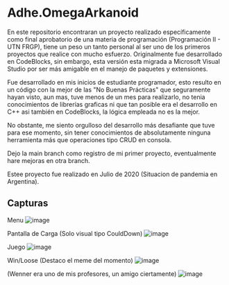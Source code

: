 # Adhe.OmegaArkanoid

En este repositorio encontraran un proyecto realizado específicamente como final aprobatorio de una materia de programación (Programación II - UTN FRGP), tiene un peso un tanto personal al ser uno de los primeros proyectos que realice con mucho esfuerzo.
Originalmente fue desarrollado en CodeBlocks, sin embargo, esta versión esta migrada a Microsoft Visual Studio por ser más amigable en el manejo de paquetes y extensiones.

Fue desarrollado en mis inicios de estudiante programador, esto resulto en un código con la mejor de las "No Buenas Prácticas" que seguramente hayan visto, aun mas, tuve menos de un mes para realizarlo, no tenia conocimientos de librerías graficas ni que tan posible era el desarrollo en C++ asi también en CodeBlocks, la lógica empleada no es la mejor.

No obstante, me siento orgulloso del desarrollo más desafiante que tuve para ese momento, sin tener conocimientos de absolutamente ninguna herramienta más que operaciones tipo CRUD en consola.

Dejo la main branch como registro de mi primer proyecto, eventualmente hare mejoras en otra branch.

Estee proyecto fue realizado en Julio de 2020 (Situacion de pandemia en Argentina).


## Capturas

Menu
![image](https://github.com/Adhe-Enne/Adhe.OmegaArkanoid/assets/82910786/19d3bd24-6466-436d-9d5e-eb66ded28b56)

Pantalla de Carga (Solo visual tipo CouldDown)
![image](https://github.com/Adhe-Enne/Adhe.OmegaArkanoid/assets/82910786/a9d0d6f5-e528-4869-86b8-aa4081bde3a9)

Juego
![image](https://github.com/Adhe-Enne/Adhe.OmegaArkanoid/assets/82910786/be800972-c83d-4c02-b41a-86534ea412ef)

Win/Loose (Destaco el meme del momento)
![image](https://github.com/Adhe-Enne/Adhe.OmegaArkanoid/assets/82910786/ee65a132-532a-4ad8-89bb-bbd053e5b72b)

(Wenner era uno de mis profesores, un amigo ciertamente)
![image](https://github.com/Adhe-Enne/Adhe.OmegaArkanoid/assets/82910786/3b723ae5-e808-493e-96e0-13b876afa7b1)
